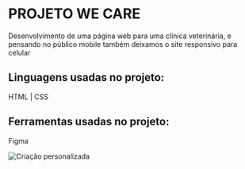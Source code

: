 <h1>PROJETO WE CARE</h1>

<p>Desenvolvimento de uma página web para uma clínica veterinária, e pensando no público mobile também deixamos o site responsivo para celular</p>

<h2>Linguagens usadas no projeto:</h2>
<p>HTML | CSS</p>

<h2>Ferramentas usadas no projeto:</h2>
<p>Figma</p>


![Criação personalizada](https://github.com/OseiasAbraoBarbosa/PROJETO-WE-CARE-RESPONSIVO/assets/148599807/ee3836d5-5229-4866-a579-6d2be9c7917c)
